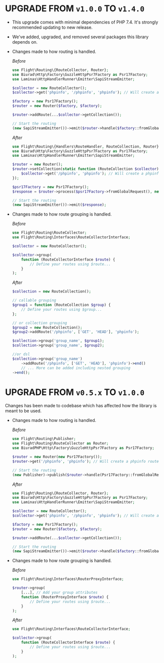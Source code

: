 # UPGRADE FROM `v1.0.0` TO `v1.4.0`

* This upgrade comes with minimal dependencies of PHP 7.4. It's strongly recommended updating to new release.
* We've added, upgraded, and removed several packages this library depends on.
* Changes made to how routing is handled.

    _Before_

    ```php
    use Flight\Routing\{RouteCollector, Router};
    use Biurad\Http\Factory\GuzzleHttpPsr7Factory as Psr17Factory;
    use Laminas\HttpHandlerRunner\Emitter\SapiStreamEmitter;

    $collector = new RouteCollector();
    $collector->get('phpinfo', '/phpinfo', 'phpinfo'); // Will create a phpinfo route.

    $factory = new Psr17Factory();
    $router = new Router($factory, $factory);

    $router->addRoute(...$collector->getCollection());

    // Start the routing
    (new SapiStreamEmitter())->emit($router->handle($factory::fromGlobalRequest()));
    ```

    _After_

    ```php
    use Flight\Routing\{Handlers\RouteHandler, RouteCollection, Router};
    use Biurad\Http\Factory\GuzzleHttpPsr7Factory as Psr17Factory;
    use Laminas\HttpHandlerRunner\Emitter\SapiStreamEmitter;

    $router = new Router();
    $router->setCollection(static function (RouteCollection $collector): void {
        $collector->get('/phpinfo', 'phpinfo'); // Will create a phpinfo route.
    });

    $psr17Factory = new Psr17Factory();
    $response = $router->process($psr17Factory->fromGlobalRequest(), new RouteHandler($psr17Factory));

    // Start the routing
    (new SapiStreamEmitter())->emit($response);
    ```

* Changes made to how route grouping is handled.

    _Before_

    ```php
    use Flight\Routing\RouteCollector;
    use Flight\Routing\Interfaces\RouteCollectorInterface;

    $collector = new RouteCollector();

    $collector->group(
        function (RouteCollectorInterface $route) {
            // Define your routes using $route...
        }
    );
    ```

    _After_

    ```php
    $collection = new RouteCollection();

    // callable grouping
    $group1 = function (RouteCollection $group) {
        // Define your routes using $group...
    };

    // or collection grouping
    $group2 = new RouteCollection();
    $group2->addRoute('/phpinfo', ['GET', 'HEAD'], 'phpinfo');

    $collection->group('group_name', $group1);
    $collection->group('group_name', $group2);

    //or dsl
    $collection->group('group_name')
        ->addRoute('/phpinfo', ['GET', 'HEAD'], 'phpinfo')->end()
        // ... More can be added including nested grouping
    ->end();
    ```


# UPGRADE FROM `v0.5.x` TO `v1.0.0`

Changes has been made to codebase which has affected how the library is meant to be used.

* Changes made to how routing is handled.

    _Before_

    ```php
    use Flight\Routing\Publisher;
    use Flight\Routing\RouteCollector as Router;
    use BiuradPHP\Http\Factory\GuzzleHttpPsr7Factory as Psr17Factory;

    $router = new Router(new Psr17Factory());
    $router->get('/phpinfo', 'phpinfo'); // Will create a phpinfo route.

    // Start the routing
    (new Publisher)->publish($router->handle(Psr17Factory::fromGlobalRequest()));
    ```

    _After_

    ```php
    use Flight\Routing\{RouteCollector, Router};
    use Biurad\Http\Factory\GuzzleHttpPsr7Factory as Psr17Factory;
    use Laminas\HttpHandlerRunner\Emitter\SapiStreamEmitter;

    $collector = new RouteCollector();
    $collector->get('phpinfo', '/phpinfo', 'phpinfo'); // Will create a phpinfo route.

    $factory = new Psr17Factory();
    $router = new Router($factory, $factory);

    $router->addRoute(...$collector->getCollection());

    // Start the routing
    (new SapiStreamEmitter())->emit($router->handle($factory::fromGlobalRequest()));
    ```

* Changes made to how route grouping is handled.

    _Before_

    ```php
    use Flight\Routing\Interfaces\RouterProxyInterface;

    $router->group(
        [...], // Add your group attributes
        function (RouterProxyInterface $route) {
            // Define your routes using $route...
        }
    );
    ```

    _After_

    ```php
    use Flight\Routing\Interfaces\RouteCollectorInterface;

    $collector->group(
        function (RouteCollectorInterface $route) {
            // Define your routes using $route...
        }
    );
    ```

